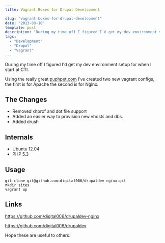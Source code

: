 ```yaml
---
title: Vagrant Boxes for Drupal Development

slug: "vagrant-boxes-for-drupal-development"
date: "2013-08-10"
template: post
description: "During my time off I figured I'd get my dev environment setup for when I start at CTI."
tags:
  - "Development"
  - "Drupal"
  - "Vagrant"
---
```

During my time off I figured I'd get my dev environment setup for when I start at CTI.

Using the really great [puphpet.com](https://puphpet.com/) I've created two new vagrant configs, the first is for Apache the second is for Nginx.

## The Changes
- Removed xhprof and dot file support
- Added an easier way to provision new vhosts and dbs.
- Added drush

## Internals
- Ubuntu 12.04
- PHP 5.3

## Usage
```shell
git clone git@github.com:digital006/drupaldev-nginx.git
mkdir sites
vagrant up
```

## Links
https://github.com/digital006/drupaldev-nginx

https://github.com/digital006/drupaldev

Hope these are useful to others.
